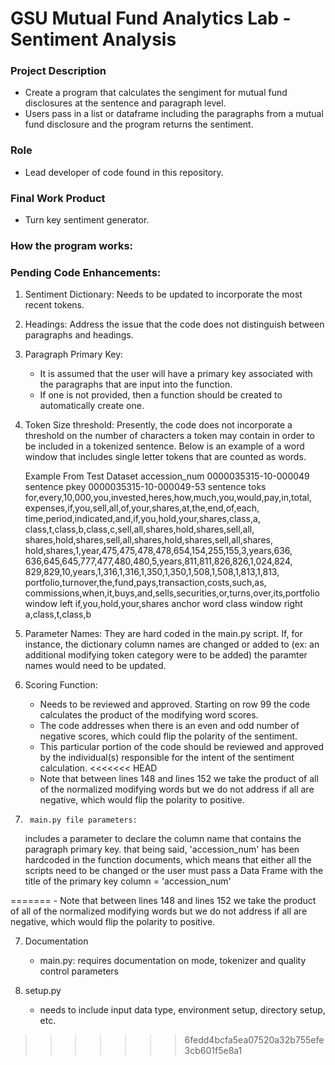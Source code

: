 # GSU Mutual Fund Analytics Lab - Sentiment Analysis

### Project Description
- 	Create a program that calculates the sengiment for mutual fund disclosures
	at the sentence and paragraph level.
- 	Users pass in a list or dataframe including the paragraphs from a
	mutual fund disclosure and the program returns the sentiment. 

### Role
- Lead developer of code found in this repository.

### Final Work Product
- Turn key sentiment generator. 

### How the program works:



### Pending Code Enhancements:
1. 	Sentiment Dictionary: Needs to be updated to incorporate the most recent
	tokens.

2. 	Headings: Address the issue that the code does not distinguish between
	paragraphs and headings.

3. 	Paragraph Primary Key:
	- It is assumed that the user will have a primary key associated with
	the paragraphs that are input into the function.
	- If one is not provided, then a function should be created to
	automatically create one. 

4. 	Token Size threshold:  Presently, the code does not incorporate a threshold
	on the number of characters a token may contain
   	in order to be included in a tokenized sentence.  Below is an example
	of a word window that includes single letter tokens that are counted
	as words. 

	Example From Test Dataset
	accession_num	0000035315-10-000049
	sentence pkey	0000035315-10-000049-53
	sentence toks	for,every,10,000,you,invested,heres,how,much,you,would,pay,in,total,
			expenses,if,you,sell,all,of,your,shares,at,the,end,of,each,
			time,period,indicated,and,if,you,hold,your,shares,class,a,
			class,t,class,b,class,c,sell,all,shares,hold,shares,sell,all,
			shares,hold,shares,sell,all,shares,hold,shares,sell,all,shares,
			hold,shares,1,year,475,475,478,478,654,154,255,155,3,years,636,
			636,645,645,777,477,480,480,5,years,811,811,826,826,1,024,824,
			829,829,10,years,1,316,1,316,1,350,1,350,1,508,1,508,1,813,1,813,
			portfolio,turnover,the,fund,pays,transaction,costs,such,as,
			commissions,when,it,buys,and,sells,securities,or,turns,over,its,portfolio
	window left	if,you,hold,your,shares
	anchor word	class
	window right	a,class,t,class,b
	
5. 	Parameter Names: They are hard coded in the main.py script.  If, for
	instance, the dictionary column names are changed or added to
   	(ex: an additional modifying token category were to be added) the
	paramter names would need to be updated.

6. 	Scoring Function:
	- Needs to be reviewed and approved.  Starting on row 99 the code
	calculates the product of the modifying word scores.
	- The code addresses when there is an even and odd number of negative
	scores, which could flip the polarity of the sentiment.
	- This particular portion of the code should be reviewed and approved
	by the individual(s) responsible for the intent of the
	  sentiment calculation.
<<<<<<< HEAD
 	- Note that between lines 148 and lines 152 we take the product of all
	of the normalized modifying words but we do not address if all are
	negative, which would flip the polarity to positive.

7.  	main.py file parameters:
	includes a parameter to declare the column name that contains the
	paragraph primary key.  that being said, 'accession_num' has been
	hardcoded in the function documents, which means that either all the
	scripts need to be changed or the user must pass a Data Frame with the
	title of the primary key column = 'accession_num'

 
=======
 	- Note that between lines 148 and lines 152 we take the product of all of the normalized modifying words but we do not address if all are negative, which would flip the polarity to positive. 

7. Documentation
	- main.py: requires documentation on mode, tokenizer and quality control parameters

8. setup.py
	- needs to include input data type, environment setup, directory setup, etc.
>>>>>>> 6fedd4bcfa5ea07520a32b755efe3cb601f5e8a1
